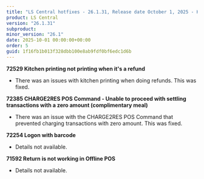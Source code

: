 ```yaml
---
title: "LS Central hotfixes - 26.1.31, Release date October 1, 2025 - Hotfixes"
product: LS Central
version: "26.1.31"
subproduct: 
minor_version: "26.1"
date: 2025-10-01 00:00:00+00:00
order: 5
guid: 1f16fb1b013f328dbb100e8ab9fdf0bf6edc1d6b
---
```


<strong>72529 Kitchen printing not printing when it's a refund</strong>
<ul><li>There was an issues with kitchen printing when doing refunds. This was fixed. </li></ul>
<strong>72385 CHARGE2RES POS Command - Unable to proceed with settling transactions with a zero amount (complimentary meal)</strong>
<ul><li>There was an issue with the CHARGE2RES POS Command that prevented charging transactions with zero amount. This was fixed.</li></ul>
<strong>72254 Logon with barcode</strong>
<ul><li>Details not available.</li></ul>
<strong>71592 Return is not working in Offline POS</strong>
<ul><li>Details not available.</li></ul>
